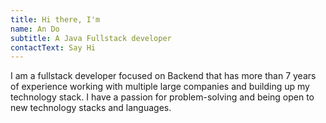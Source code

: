 ```yaml
---
title: Hi there, I'm
name: An Do
subtitle: A Java Fullstack developer
contactText: Say Hi
---
```


I am a fullstack developer focused on Backend that has more than 7 years of experience working with multiple large companies and building up my technology stack. I have a passion for problem-solving and being open to new technology stacks and languages.
